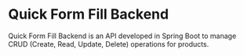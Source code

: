 # Quick Form Fill Backend

Quick Form Fill Backend is an API developed in Spring Boot to manage CRUD (Create, Read, Update, Delete) operations for products.
